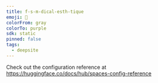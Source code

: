 ```yaml
---
title: f-s-m-dical-esth-tique
emoji: 🐳
colorFrom: gray
colorTo: purple
sdk: static
pinned: false
tags:
  - deepsite
---
```


Check out the configuration reference at https://huggingface.co/docs/hub/spaces-config-reference
